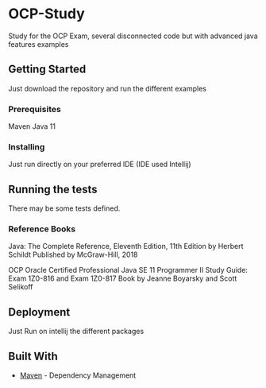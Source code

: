 # OCP-Study

Study for the OCP Exam, several disconnected code but with advanced java features examples

## Getting Started

Just download the repository and run the different examples

### Prerequisites

Maven 
Java 11

### Installing

Just run directly on your preferred IDE (IDE used Intellij)


## Running the tests

There may be some tests defined.

### Reference Books 

Java: The Complete Reference, Eleventh Edition, 11th Edition
by Herbert Schildt
Published by McGraw-Hill, 2018

OCP Oracle Certified Professional Java SE 11 Programmer II Study Guide: 
Exam 1Z0-816 and Exam 1Z0-817
Book by Jeanne Boyarsky and Scott Selikoff


## Deployment

Just Run on intellij the different packages 

## Built With

* [Maven](https://maven.apache.org/) - Dependency Management

